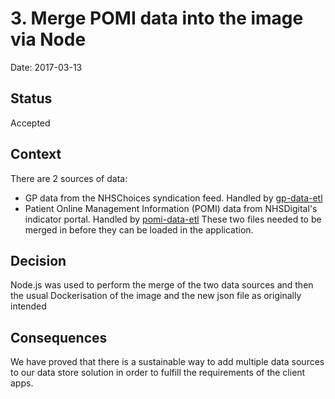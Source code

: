 # 3. Merge POMI data into the image via Node

Date: 2017-03-13

## Status

Accepted

## Context

There are 2 sources of data:
* GP data from the NHSChoices syndication feed. Handled by [gp-data-etl](https://github.com/nhsuk/gp-data-etl)
* Patient Online Management Information (POMI) data from NHSDigital's indicator portal. Handled by [pomi-data-etl](https://github.com/nhsuk/pomi-data-etl)
These two files needed to be merged in before they can be loaded in the application.

## Decision

Node.js was used to perform the merge of the two data sources and then the usual Dockerisation of the image and the new 
json file as originally intended

## Consequences

We have proved that there is a sustainable way to add multiple data sources to our data store solution in order to
fulfill the requirements of the client apps.

